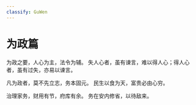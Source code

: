 ```yaml
---
classify: GuWen
---
```



# 为政篇

为政之要，人心为主，法令为辅。
失人心者，虽有谏言，难以得人心；得人心者，虽有过失，亦易以谏言。

凡为政者，莫不先立志，务本固元。
民生以食为天，富贵必由心穷。

治理家务，财用有节，府库有余。
务在安内修省，以待敌来。


